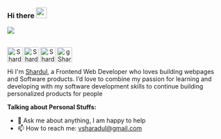 ### Hi there <img src="https://media.giphy.com/media/hvRJCLFzcasrR4ia7z/giphy.gif" width="25px">
![](https://visitor-badge.glitch.me/badge?page_id=ShardulVanage.ShardulVanage)

<p align="center">
<br/>
<a href="https://twitter.com/ShardulVanage">
<img align="Left" alt="ShardulVanage | Twitter" width="35px" src="https://image.flaticon.com/icons/svg/2111/2111703.svg" /></a>
<a href="https://instagram.com/shardulvanage">
  <img align="Left" alt="ShardulVanage Instagram" width="35px" src="https://image.flaticon.com/icons/svg/2111/2111421.svg" />
</a>
<a href="https://www.facebook.com/ShardulVanage">
  <img align="Left" alt="ShardulVanage Facebook" width="35px" src="https://image.flaticon.com/icons/svg/2111/2111342.svg" />
</a>
<a href="https://www.linkedin.com/in/shardul-vanage-294823200/">
  <img align="Left" alt="gShardulVanage LinkdeIN" width="35px" src="https://image.flaticon.com/icons/svg/2111/2111465.svg" />
</a>
</br>
</br>

Hi I'm [Shardul](https://ShardulVanage.github.io), a Frontend Web Developer  who loves building webpages and Software products.
I’d love to combine my passion for learning and developing with my software development skills to continue building personalized products for people
<!-- <img align="right" alt="GIF" src="https://github.com/abhisheknaiidu/abhisheknaiidu/blob/master/code.gif?raw=true" width="333" height="213" /> -->


**Talking about Personal Stuffs:**

- 💬 Ask me about anything, I am happy to help
- 📫 How to reach me: vsharadul@gmail.com
